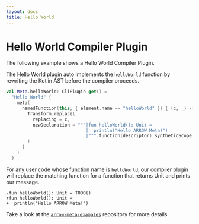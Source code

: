 ```yaml
---
layout: docs
title: Hello World
---
```


# Hello World Compiler Plugin

The following example shows a Hello World Compiler Plugin.

The Hello World plugin auto implements the `helloWorld` function by rewriting the Kotlin AST before the compiler proceeds.

```kotlin
val Meta.helloWorld: CliPlugin get() =
  "Hello World" {
    meta(
      namedFunction(this, { element.name == "helloWorld" }) { (c, _) ->  // <-- namedFunction(...) {...}
        Transform.replace(
          replacing = c,
          newDeclaration = """|fun helloWorld(): Unit =
                              |  println("Hello ΛRROW Meta!")
                              |""".function(descriptor).syntheticScope
        )
      }
    )
  }
```

For any user code whose function name is `helloWorld`, our compiler plugin will replace the matching function for a
function that returns Unit and prints our message.

```kotlin:diff
-fun helloWorld(): Unit = TODO()
+fun helloWorld(): Unit =
+  println("Hello ΛRROW Meta!")
```

Take a look at the [`arrow-meta-examples`](https://github.com/arrow-kt/arrow-meta-examples) repository for more details.
